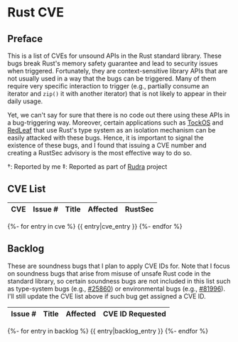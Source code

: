 # Rust CVE

## Preface

This is a list of CVEs for unsound APIs in the Rust standard library.
These bugs break Rust's memory safety guarantee
and lead to security issues when triggered.
Fortunately, they are context-sensitive library APIs
that are not usually used in a way that the bugs can be triggered.
Many of them require very specific interaction to trigger
(e.g., partially consume an iterator and `zip()` it with another iterator)
that is not likely to appear in their daily usage.

Yet, we can't say for sure that there is no code out there using these APIs in a bug-triggering way.
Moreover, certain applications such as [TockOS][tockos] and [RedLeaf][redleaf] that use Rust's type system as an isolation mechanism can be easily attacked with these bugs.
Hence, it is important to signal the existence of these bugs,
and I found that issuing a CVE number and creating a RustSec advisory is the most effective way to do so.

†: Reported by me
‡: Reported as part of [Rudra](https://github.com/sslab-gatech/Rudra) project

[tockos]: https://www.tockos.org/
[redleaf]: https://mars-research.github.io/redleaf

## CVE List

| CVE | Issue # | Title | Affected | RustSec |
| --- | ------- | ----- | -------- | ------- |

{%- for entry in cve %}
{{ entry|cve_entry }}
{%- endfor %}

## Backlog

These are soundness bugs that I plan to apply CVE IDs for.
Note that I focus on soundness bugs that arise from misuse of unsafe Rust code in the standard library,
so certain soundness bugs are not included in this list such as type-system bugs
(e.g., [#25860](https://github.com/rust-lang/rust/issues/25860))
or environmental bugs
(e.g., [#81996](https://github.com/rust-lang/rust/issues/81996)).
I'll still update the CVE list above if such bug get assigned a CVE ID.

| Issue # | Title | Affected | CVE ID Requested |
| ------- | ----- | -------- | ---------------- |

{%- for entry in backlog %}
{{ entry|backlog_entry }}
{%- endfor %}
